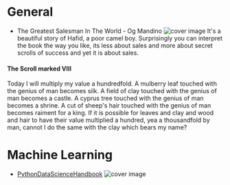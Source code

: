 # General
* The Greatest Salesman In The World - Og Mandino
![cover image](https://www.booktopia.com.au/http_coversbooktopiacomau/big/9780553277579/0000/greatest-salesman-in-the-world.jpg)
It's a beautiful story of Hafid, a poor camel boy. Surprisingly you can interpret the book the way you like, its less about sales and more about secret scrolls of success and yet it is about sales.
#### The Scroll marked VIII 
Today I will multiply my value a hundredfold.
A mulberry leaf touched with the genius of man becomes silk.
A field of clay touched with the genius of man becomes a castle.
A cyprus tree touched with the genius of man becomes a shrine.
A cut of sheep's hair touched with the genius of man becomes raiment for a king.
If it is possible for leaves and clay and wood and hair to have their value multiplied a hundred, yea a thousandfold by man, cannot I do the same with the clay which bears my name?


# Machine Learning
* [PythonDataScienceHandbook](https://github.com/jakevdp/PythonDataScienceHandbook)
![cover image](https://jakevdp.github.io/PythonDataScienceHandbook/figures/PDSH-cover.png)
